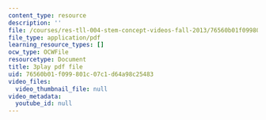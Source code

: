 ```yaml
---
content_type: resource
description: ''
file: /courses/res-tll-004-stem-concept-videos-fall-2013/76560b01f099801c07c1d64a98c25483_zRslv221V9c.pdf
file_type: application/pdf
learning_resource_types: []
ocw_type: OCWFile
resourcetype: Document
title: 3play pdf file
uid: 76560b01-f099-801c-07c1-d64a98c25483
video_files:
  video_thumbnail_file: null
video_metadata:
  youtube_id: null
---
```

